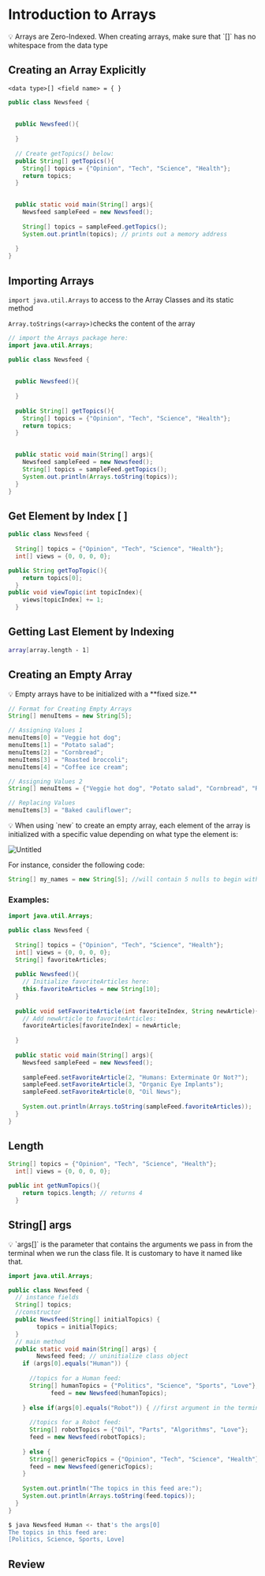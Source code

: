 # Introduction to Arrays

<aside>
💡 Arrays are Zero-Indexed. When creating arrays, make sure that `[]` has no whitespace from the data type

</aside>

## Creating an Array Explicitly

`<data type>[] <field name> = { }` 

```java
public class Newsfeed {
  
  
  public Newsfeed(){
    
  }
  
  // Create getTopics() below:
  public String[] getTopics(){
    String[] topics = {"Opinion", "Tech", "Science", "Health"};
    return topics;
  }
    

  public static void main(String[] args){
    Newsfeed sampleFeed = new Newsfeed();
   
    String[] topics = sampleFeed.getTopics();
    System.out.println(topics); // prints out a memory address
    
  }
}
```

## Importing Arrays

`import java.util.Arrays` to access to the Array Classes and its static method

`Array.toStrings(<array>)`checks the content of the array

```java
// import the Arrays package here:
import java.util.Arrays;

public class Newsfeed {
  
  
  public Newsfeed(){
    
  }
    
  public String[] getTopics(){
    String[] topics = {"Opinion", "Tech", "Science", "Health"};
    return topics;
  }
  

  public static void main(String[] args){
    Newsfeed sampleFeed = new Newsfeed();
    String[] topics = sampleFeed.getTopics();
    System.out.println(Arrays.toString(topics));
  }
}
```

## Get Element by Index [ ]

```java
public class Newsfeed {
  
  String[] topics = {"Opinion", "Tech", "Science", "Health"};
  int[] views = {0, 0, 0, 0};

public String getTopTopic(){
    return topics[0];
  }
public void viewTopic(int topicIndex){
    views[topicIndex] += 1;
  }
```

## Getting Last Element by Indexing

```bash
array[array.length - 1]
```

## Creating an Empty Array

<aside>
💡 Empty arrays have to be initialized with a **fixed size.**

</aside>

```java
// Format for Creating Empty Arrays
String[] menuItems = new String[5];

// Assigning Values 1
menuItems[0] = "Veggie hot dog";
menuItems[1] = "Potato salad";
menuItems[2] = "Cornbread";
menuItems[3] = "Roasted broccoli";
menuItems[4] = "Coffee ice cream";

// Assigning Values 2
String[] menuItems = {"Veggie hot dog", "Potato salad", "Cornbread", "Roasted broccoli", "Coffee ice cream"};

// Replacing Values
menuItems[3] = "Baked cauliflower";

```

<aside>
💡 When using `new` to create an empty array, each element of the array is initialized with a specific value depending on what type the element is:

</aside>

![Untitled](https://s3-us-west-2.amazonaws.com/secure.notion-static.com/bf47b8a0-b440-4d74-b5ec-ac22ed43505d/Untitled.png)

For instance, consider the following code:

```java
String[] my_names = new String[5]; //will contain 5 nulls to begin with 
```

### Examples:

```java
import java.util.Arrays;

public class Newsfeed {
  
  String[] topics = {"Opinion", "Tech", "Science", "Health"};
  int[] views = {0, 0, 0, 0};
  String[] favoriteArticles;
  
  public Newsfeed(){
    // Initialize favoriteArticles here:
    this.favoriteArticles = new String[10];
  }
  
  public void setFavoriteArticle(int favoriteIndex, String newArticle){
    // Add newArticle to favoriteArticles:
    favoriteArticles[favoriteIndex] = newArticle;
    
  }
    
  public static void main(String[] args){
    Newsfeed sampleFeed = new Newsfeed();
    
    sampleFeed.setFavoriteArticle(2, "Humans: Exterminate Or Not?");
    sampleFeed.setFavoriteArticle(3, "Organic Eye Implants");
    sampleFeed.setFavoriteArticle(0, "Oil News");
    
    System.out.println(Arrays.toString(sampleFeed.favoriteArticles));
  }
}
```

## Length

```java
String[] topics = {"Opinion", "Tech", "Science", "Health"};
  int[] views = {0, 0, 0, 0};

public int getNumTopics(){
    return topics.length; // returns 4
  }
```

## String[] args

<aside>
💡 `args[]` is the parameter that contains the arguments we pass in from the terminal when we run the class file. It is customary to have it named like that.

</aside>

```java
import java.util.Arrays;

public class Newsfeed {
  // instance fields
  String[] topics;
  //constructor
  public Newsfeed(String[] initialTopics) {
		topics = initialTopics;
  }
  // main method
  public static void main(String[] args) {
		Newsfeed feed; // uninitialize class object
    if (args[0].equals("Human")) {
      
      //topics for a Human feed:
      String[] humanTopics = {"Politics", "Science", "Sports", "Love"};
			feed = new Newsfeed(humanTopics);
      
    } else if(args[0].equals("Robot")) { //first argument in the terminal
      
      //topics for a Robot feed:
      String[] robotTopics = {"Oil", "Parts", "Algorithms", "Love"};
      feed = new Newsfeed(robotTopics);
      
    } else {
      String[] genericTopics = {"Opinion", "Tech", "Science", "Health"};
      feed = new Newsfeed(genericTopics);
    }
        
    System.out.println("The topics in this feed are:");
    System.out.println(Arrays.toString(feed.topics));
  }
}
```

```bash
$ java Newsfeed Human <- that's the args[0]
The topics in this feed are:
[Politics, Science, Sports, Love]

```

## Review
